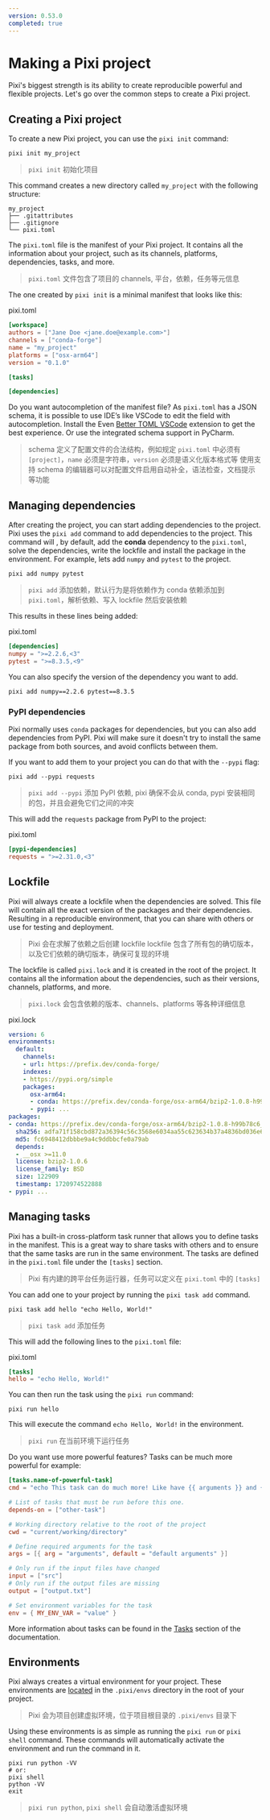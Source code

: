 ```yaml
---
version: 0.53.0
completed: true
---
```

# Making a Pixi project
Pixi's biggest strength is its ability to create reproducible powerful and flexible projects. Let's go over the common steps to create a Pixi project.

## Creating a Pixi project
To create a new Pixi project, you can use the `pixi init` command:

```
pixi init my_project
```

>  `pixi init` 初始化项目

This command creates a new directory called `my_project` with the following structure:

```
my_project
├── .gitattributes
├── .gitignore
└── pixi.toml
```

The `pixi.toml` file is the manifest of your Pixi project. It contains all the information about your project, such as its channels, platforms, dependencies, tasks, and more.

>  `pixi.toml` 文件包含了项目的 channels, 平台，依赖，任务等元信息

The one created by `pixi init` is a minimal manifest that looks like this:

pixi.toml

```toml
[workspace]
authors = ["Jane Doe <jane.doe@example.com>"]
channels = ["conda-forge"]
name = "my_project"
platforms = ["osx-arm64"]
version = "0.1.0"

[tasks]

[dependencies]
```

Do you want autocompletion of the manifest file?
As `pixi.toml` has a JSON schema, it is possible to use IDE’s like VSCode to edit the field with autocompletion. Install the Even [Better TOML VSCode](https://marketplace.visualstudio.com/items?itemName=tamasfe.even-better-toml) extension to get the best experience. Or use the integrated schema support in PyCharm.

>  schema 定义了配置文件的合法结构，例如规定 `pixi.toml` 中必须有 `[project]`，`name` 必须是字符串，`version` 必须是语义化版本格式等
>  使用支持 schema 的编辑器可以对配置文件启用自动补全，语法检查，文档提示等功能

## Managing dependencies
After creating the project, you can start adding dependencies to the project. Pixi uses the `pixi add` command to add dependencies to the project. This command will , by default, add the **conda** dependency to the `pixi.toml`, solve the dependencies, write the lockfile and install the package in the environment. For example, lets add `numpy` and `pytest` to the project.

```
pixi add numpy pytest
```

>  `pixi add` 添加依赖，默认行为是将依赖作为 conda 依赖添加到 `pixi.toml`，解析依赖、写入 lockfile 然后安装依赖

This results in these lines being added:

pixi.toml

```toml
[dependencies]
numpy = ">=2.2.6,<3"
pytest = ">=8.3.5,<9"
```

You can also specify the version of the dependency you want to add.

```
pixi add numpy==2.2.6 pytest==8.3.5
```

### PyPI dependencies
Pixi normally uses `conda` packages for dependencies, but you can also add dependencies from PyPI. Pixi will make sure it doesn't try to install the same package from both sources, and avoid conflicts between them.

If you want to add them to your project you can do that with the `--pypi` flag:

```
pixi add --pypi requests
```

>  `pixi add --pypi` 添加 PyPI 依赖, pixi 确保不会从 conda, pypi 安装相同的包，并且会避免它们之间的冲突

This will add the `requests` package from PyPI to the project:

pixi.toml

```toml
[pypi-dependencies]
requests = ">=2.31.0,<3"
```

## Lockfile
Pixi will always create a lockfile when the dependencies are solved. This file will contain all the exact version of the packages and their dependencies. Resulting in a reproducible environment, that you can share with others or use for testing and deployment.
>  Pixi 会在求解了依赖之后创建 lockfile
>  lockfile 包含了所有包的确切版本，以及它们依赖的确切版本，确保可复现的环境

The lockfile is called `pixi.lock` and it is created in the root of the project. It contains all the information about the dependencies, such as their versions, channels, platforms, and more.
>  `pixi.lock` 会包含依赖的版本、channels、platforms 等各种详细信息

pixi.lock

```yaml
version: 6
environments:
  default:
    channels:
    - url: https://prefix.dev/conda-forge/
    indexes:
    - https://pypi.org/simple
    packages:
      osx-arm64:
      - conda: https://prefix.dev/conda-forge/osx-arm64/bzip2-1.0.8-h99b78c6_7.conda
      - pypi: ...
packages:
- conda: https://prefix.dev/conda-forge/osx-arm64/bzip2-1.0.8-h99b78c6_7.conda
  sha256: adfa71f158cbd872a36394c56c3568e6034aa55c623634b37a4836bd036e6b91
  md5: fc6948412dbbbe9a4c9ddbbcfe0a79ab
  depends:
  - __osx >=11.0
  license: bzip2-1.0.6
  license_family: BSD
  size: 122909
  timestamp: 1720974522888
- pypi: ...
```

## Managing tasks
Pixi has a built-in cross-platform task runner that allows you to define tasks in the manifest. This is a great way to share tasks with others and to ensure that the same tasks are run in the same environment. The tasks are defined in the `pixi.toml` file under the `[tasks]` section.
>  Pixi 有内建的跨平台任务运行器，任务可以定义在 `pixi.toml` 中的 `[tasks]`

You can add one to your project by running the `pixi task add` command.

```
pixi task add hello "echo Hello, World!"
```

>  `pixi task add` 添加任务

This will add the following lines to the `pixi.toml` file:

pixi.toml

```toml
[tasks]
hello = "echo Hello, World!"
```

You can then run the task using the `pixi run` command:

```
pixi run hello
```

This will execute the command `echo Hello, World!` in the environment.

>  `pixi run` 在当前环境下运行任务

Do you want use more powerful features?
Tasks can be much more powerful for example:

```toml
[tasks.name-of-powerful-task]
cmd = "echo This task can do much more! Like have {{ arguments }} and {{ "minijinja" | capitalize }} templates."

# List of tasks that must be run before this one.
depends-on = ["other-task"]

# Working directory relative to the root of the project
cwd = "current/working/directory"

# Define required arguments for the task
args = [{ arg = "arguments", default = "default arguments" }]

# Only run if the input files have changed
input = ["src"]
# Only run if the output files are missing
output = ["output.txt"]

# Set environment variables for the task
env = { MY_ENV_VAR = "value" }
```

More information about tasks can be found in the [Tasks](https://pixi.sh/v0.53.0/workspace/advanced_tasks/) section of the documentation.

## Environments
Pixi always creates a virtual environment for your project. These environments are [located](https://pixi.sh/v0.53.0/reference/pixi_configuration/#detached-environments "Find out how to move this location if required") in the `.pixi/envs` directory in the root of your project.
>  Pixi 会为项目创建虚拟环境，位于项目根目录的 `.pixi/envs` 目录下

Using these environments is as simple as running the `pixi run` or `pixi shell` command. These commands will automatically activate the environment and run the command in it.

```
pixi run python -VV
# or:
pixi shell
python -VV
exit
```

>  `pixi run python`, `pixi shell` 会自动激活虚拟环境


